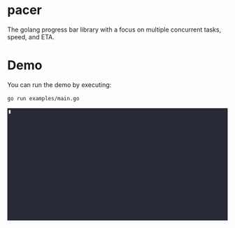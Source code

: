 # pacer

The golang progress bar library with a focus on multiple concurrent tasks, speed, and ETA.

# Demo
You can run the demo by executing:

```bash
go run examples/main.go
```

![Demo Gif](https://raw.githubusercontent.com/gagliardetto/pacer/main/examples/demo.gif)

